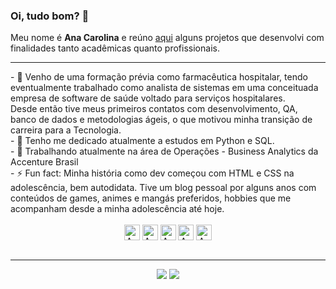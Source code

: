 ### Oi, tudo bom? 👋<br>
Meu nome é <strong>Ana Carolina</strong> e reúno <a href="https://github.com/ana-silveira/">aqui</a> alguns projetos que desenvolvi com finalidades tanto acadêmicas quanto profissionais. <br>

<!--  -->

---
<div>
- 💬  Venho de uma formação prévia como farmacêutica hospitalar, tendo eventualmente trabalhado como analista de sistemas em uma conceituada empresa de software de saúde voltado para serviços hospitalares. <br>
  Desde então tive meus primeiros contatos com desenvolvimento, QA, banco de dados e metodologias ágeis, o que motivou minha transição de carreira para a Tecnologia. <br>
- 🌱 Tenho me dedicado atualmente a estudos em Python e SQL. <br>
- 🔭 Trabalhando atualmente na área de Operações - Business Analytics da Accenture Brasil <br>
- ⚡ Fun fact: Minha história como dev começou com HTML e CSS na adolescência, bem autodidata. Tive um blog pessoal por alguns anos com conteúdos de games, animes e mangás preferidos, hobbies que me acompanham desde a minha adolescência até hoje. <br>  
</div>
<div align="center" style="display: inline_block"><br>
  <img align="center" alt="Ana-JAVA" height="25" width="25" src="https://cdn.jsdelivr.net/gh/devicons/devicon/icons/java/java-plain.svg"/>
  <img align="center" alt="Ana-JS" height="25" width="25" src="https://cdn.jsdelivr.net/gh/devicons/devicon/icons/javascript/javascript-plain.svg" />
  <img align="center" alt="Ana-HTML" height="25" width="25" src="https://cdn.jsdelivr.net/gh/devicons/devicon/icons/html5/html5-plain.svg"/>
  <img align="center" alt="Ana-CSS" height="25" width="25" src="https://cdn.jsdelivr.net/gh/devicons/devicon/icons/css3/css3-plain.svg"/>
  <img align="center" alt="Ana-PYTHON" height="25" width="25" src="https://cdn.jsdelivr.net/gh/devicons/devicon/icons/python/python-plain.svg"/>
  <!-- 
    <img align="center" alt="Ana-Flutter" height="25" width="25" src="https://cdn.jsdelivr.net/gh/devicons/devicon/icons/flutter/flutter-original.svg"/>
    <img align="center" alt="Ana-Dart" height="25" width="25" src="https://cdn.jsdelivr.net/gh/devicons/devicon/icons/dart/dart-original.svg"/>
    <img align="center" alt="Ana-C" height="25" width="25" src="https://cdn.jsdelivr.net/gh/devicons/devicon/icons/c/c-line.svg"/>
    -->
</div>
<br>

---
<div align="center"> 
    <a href = "mailto:ana.fbsilveira@gmail.com"><img src="https://img.shields.io/badge/-Gmail-%23333?style=for-the-badge&logo=gmail&logoColor=white" target="_blank"></a>
  <a href="https://www.linkedin.com/in/anacarolina-fbsilveira/" target="_blank"><img src="https://img.shields.io/badge/-LinkedIn-%230077B5?style=for-the-badge&logo=linkedin&logoColor=white" target="_blank"></a> 
  
</div>
